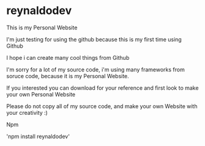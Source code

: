 # reynaldodev
This is my Personal Website

I'm just testing for using the github because this is my first time using Github

I hope i can create many cool things from Github

I'm sorry for a lot of my source code, i'm using many frameworks from soruce code, because it is my Personal Website.

If you interested you can download for your reference and first look to make your own Personal Website

Please do not copy all of my source code, and make your own Website with your creativity :)

Npm 

'npm install reynaldodev'
